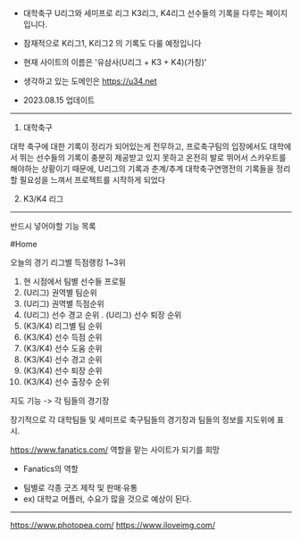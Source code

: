 * 대학축구 U리그와 세미프로 리그 K3리그, K4리그 선수들의 기록을 다루는 페이지입니다.
* 잠재적으로 K리그1, K리그2 의 기록도 다룰 예정입니다
* 현재 사이트의 이름은 '유삼사(U리그 + K3 + K4)(가칭)'
* 생각하고 있는 도메인은 <https://u34.net>

* 2023.08.15 업데이트

------------------------------------------------------------
1. 대학축구

대학 축구에 대한 기록이 정리가 되어있는게 전무하고, 프로축구팀의 입장에서도 대학에서 뛰는 선수들의 기록이 충분히 제공받고 있지 못하고 온전히 발로 뛰어서 스카우트를 해야하는 상황이기 때문에, U리그의 기록과 춘계/추계 대학축구연맹전의 기록들을 정리할 필요성을 느껴서 프로젝트를 시작하게 되었다


2. K3/K4 리그

------------------------------------------------------------

반드시 넣어야할 기능 목록

#Home

오늘의 경기
리그별 득점랭킹 1~3위

1. 현 시점에서 팀별 선수들 프로필
2. (U리그) 권역별 팀순위
3. (U리그) 권역별 득점순위
4. (U리그) 선수 경고 순위
. (U리그) 선수 퇴장 순위
5. (K3/K4) 리그별 팀 순위
6. (K3/K4) 선수 득점 순위
7. (K3/K4) 선수 도움 순위
8. (K3/K4) 선수 경고 순위
9. (K3/K4) 선수 퇴장 순위
10. (K3/K4) 선수 출장수 순위

지도 기능 -> 각 팀들의 경기장



장기적으로 각 대학팀들 및 세미프로 축구팀들의 경기장과 팀들의 정보를 지도위에 표시.

https://www.fanatics.com/ 역할을 맡는 사이트가 되기를 희망

* Fanatics의 역할
 - 팀별로 각종 굿즈 제작 및 판매·유통
 - ex) 대학교 머플러, 수요가 많을 것으로 예상이 된다.


------------------------------------------------------------

https://www.photopea.com/
https://www.iloveimg.com/
